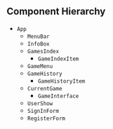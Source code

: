 ## Component Hierarchy

* `App`
  * `MenuBar`
  * `InfoBox`
  * `GamesIndex`
    * `GameIndexItem`
  * `GameMenu`
  * `GameHistory`
    * `GameHistoryItem`
  * `CurrentGame`
    * `GameInterface`
  * `UserShow`
  * `SignInForm`
  * `RegisterForm`
